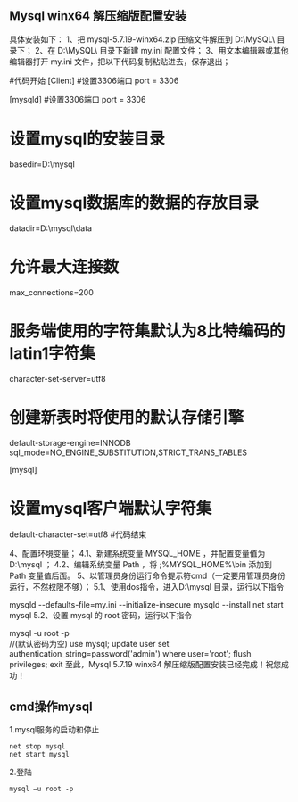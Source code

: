 ## Mysql winx64 解压缩版配置安装

具体安装如下：
1、把 mysql-5.7.19-winx64.zip 压缩文件解压到 D:\MySQL\ 目录下；
2、在 D:\MySQL\ 目录下新建 my.ini 配置文件；
3、用文本编辑器或其他编辑器打开 my.ini 文件，把以下代码复制粘贴进去，保存退出；

#代码开始
[Client]
#设置3306端口
port = 3306
 
[mysqld]
#设置3306端口
port = 3306
# 设置mysql的安装目录
basedir=D:\mysql
# 设置mysql数据库的数据的存放目录
datadir=D:\mysql\data
# 允许最大连接数
max_connections=200
# 服务端使用的字符集默认为8比特编码的latin1字符集
character-set-server=utf8
# 创建新表时将使用的默认存储引擎
default-storage-engine=INNODB
sql_mode=NO_ENGINE_SUBSTITUTION,STRICT_TRANS_TABLES
 
[mysql]
# 设置mysql客户端默认字符集
default-character-set=utf8
#代码结束

4、配置环境变量；
4.1、新建系统变量 MYSQL_HOME ，并配置变量值为 D:\mysql ；
4.2、编辑系统变量 Path ，将 ;%MYSQL_HOME%\bin 添加到 Path 变量值后面。
5、以管理员身份运行命令提示符cmd（一定要用管理员身份运行，不然权限不够）；
5.1、使用dos指令，进入D:\mysql 目录，运行以下指令

mysqld --defaults-file=my.ini --initialize-insecure
mysqld --install
net start mysql
5.2、设置 mysql 的 root 密码，运行以下指令

mysql -u root -p  
//(默认密码为空)
use mysql;
update user set authentication_string=password('admin') where user='root';
flush privileges;
exit
至此，Mysql 5.7.19 winx64 解压缩版配置安装已经完成！祝您成功！


## cmd操作mysql

1.mysql服务的启动和停止

	net stop mysql
 	net start mysql

2.登陆

	mysql –u root -p


